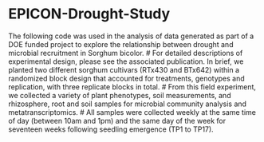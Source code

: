# EPICON-Drought-Study
The following code was used in the analysis of data generated as part of a DOE funded project to explore the relationship between drought and microbial recruitment in Sorghum bicolor.  # For detailed descriptions of experimental design, please see the associated publication. In brief, we planted two different sorghum cultivars (RTx430 and BTx642) within a randomized block design that accounted for treatments, genotypes and replication, with three replicate blocks in total.  # From this field experiment, we collected a variety of plant phenotypes, soil measurements, and rhizosphere, root and soil samples for microbial community analysis and metatranscriptomics. # All samples were collected weekly at the same time of day (between 10am and 1pm) and the same day of the week for seventeen weeks following seedling emergence (TP1 to TP17). 
